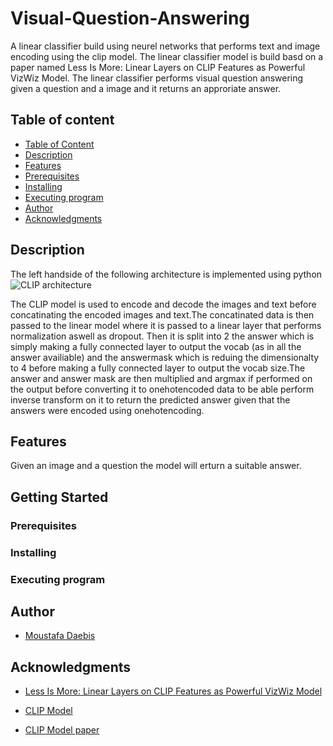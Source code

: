 # Visual-Question-Answering
A linear classifier build using neurel networks that performs text and image encoding using the clip model. The linear classifier model is build basd on a paper named Less Is More: Linear Layers on CLIP Features as Powerful VizWiz Model. The linear classifier performs visual question answering given a question and a image and it returns an approriate answer.

## Table of content
* [Table of Content](#table-of-content)
* [Description](#description)
* [Features](#features)
* [Prerequisites](#prerequisites)
* [Installing](#installing)
* [Executing program](#executing-program)
* [Author](#author)
* [Acknowledgments](#acknowledgments)

## Description
The left handside of the  following architecture is implemented using python
 ![CLIP architecture](https://github.com/Moustafa-Daebis/Visual-Question-Answering/assets/100102025/d28de275-c2f2-4e46-b04e-97a1c248a5ba)

The CLIP model is used to encode and decode the images and text before concatinating the encoded images and text.The concatinated data is then passed to the linear model where it is passed to a linear layer that performs normalization aswell as dropout. Then it is split into 2 the answer which is simply making a fully connected layer to output the vocab (as in all the answer availiable) and the answermask which is reduing the dimensionalty to 4 before making a fully connected layer to output the vocab size.The answer and answer mask are then multiplied and  argmax if performed on the output before converting it to onehotencoded data to be able perform inverse transform on it to return the predicted answer given that the answers were encoded using onehotencoding.


## Features
Given an image and a question the model will erturn a suitable answer.

## Getting Started

### Prerequisites 



### Installing



### Executing program



## Author

* [Moustafa Daebis](https://github.com/Moustafa-Daebis)

## Acknowledgments
* [Less Is More: Linear Layers on CLIP Features as Powerful VizWiz Model](https://arxiv.org/pdf/2206.05281v1.pdf)

* [CLIP Model](https://github.com/openai/CLIP)

* [CLIP Model paper](https://arxiv.org/pdf/2103.00020.pdf)
